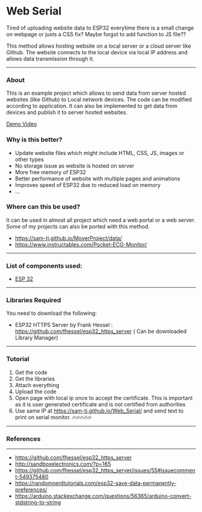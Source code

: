 # Web Serial

Tired of uploading website data to ESP32 everytime there is a small change on webpage or justs a CSS fix? Maybe forgot to add function to JS file??

This method allows hosting website on a local server or a cloud server like Github. The website connects to the local device via local IP address and allows data transmission through it.

---

### About

This is an example project which allows to send data from server hosted websites (like Github) to Local network devices.
The code can be modified according to application. It can also be implemented to get data from devices and publish it to server hosted websites.

[Demo Video](https://raw.githubusercontent.com/sam-tj/Web_Serial/master/demo.mp4 "Demo Video")

### Why is this better?

- Update website files which might include HTML, CSS, JS, images or other types
- No storage issue as website is hosted on server
- More free memory of ESP32
- Better performance of website with multiple pages and animations
- Improves speed of ESP32 due to reduced load on memory
- ...

### Where can this be used?

It can be used in almost all project which need a web portal or a web server. Some of my projects can also be ported with this method.

- https://sam-tj.github.io/MoverProject/data/
- https://www.instructables.com/Pocket-ECG-Monitor/

---

### List of components used:

- [ESP 32](https://www.az-delivery.de/en/products/esp32-developmentboard "ESP 32")

---

### Libraries Required

You need to download the following:

- ESP32 HTTPS Server by Frank Hessel : https://github.com/fhessel/esp32_https_server ( Can be downloaded Library Manager)

---

### Tutorial

1. Get the code
2. Get the libraries
3. Attach everything
4. Upload the code
5. Open page with local ip once to accept the certificate. This is important as it is user generated certificate and is not certified from authorities
6. Use same IP at https://sam-tj.github.io/Web_Serial/ and send text to print on serial monitor.
   🔥🔥🔥🔥🔥

---

### References

---

- https://github.com/fhessel/esp32_https_server
- http://sandboxelectronics.com/?p=165
- https://github.com/fhessel/esp32_https_server/issues/55#issuecomment-549375480
- https://randomnerdtutorials.com/esp32-save-data-permanently-preferences/
- https://arduino.stackexchange.com/questions/56365/arduino-convert-stdstring-to-string
